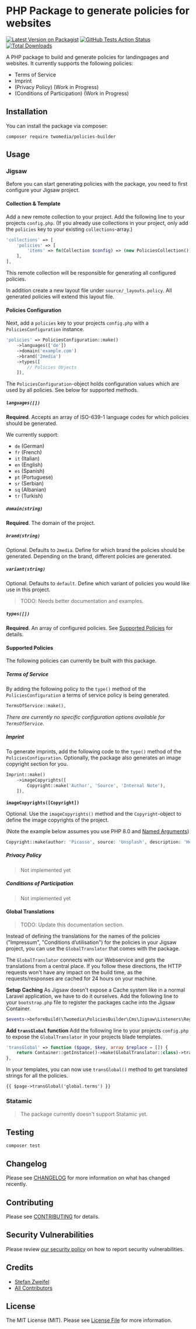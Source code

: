 # PHP Package to generate policies for websites

[![Latest Version on Packagist](https://img.shields.io/packagist/v/twomedia/policies-builder.svg?style=flat-square)](https://packagist.org/packages/twomedia/policies-builder)
[![GitHub Tests Action Status](https://img.shields.io/github/workflow/status/twomedia/policies-builder/Tests?label=tests)](https://github.com/twomedia/policies-builder/actions?query=workflow%3ATests+branch%3Amaster)
[![Total Downloads](https://img.shields.io/packagist/dt/twomedia/policies-builder.svg?style=flat-square)](https://packagist.org/packages/twomedia/policies-builder)

A PHP package to build and generate policies for landingpages and websites.
It currently supports the following policies:

- Terms of Service
- Imprint
- (Privacy Policy) (Work in Progress)
- (Conditions of Participation) (Work in Progress)

## Installation

You can install the package via composer:

```shell
composer require twomedia/policies-builder
```

## Usage

### Jigsaw

Before you can start generating policies with the package, you need to first configure your Jigsaw project.

#### Collection & Template

Add a new remote collection to your project. Add the following line to your projects `config.php`. (If you already use collections in your project, only add the `policies` key to your existing `collections`-array.)

```php
'collections' => [
    'policies' => [
        'items' => fn(Collection $config) => (new PoliciesCollection())->generate($config),
    ],
],
```

This remote collection will be responsible for generating all configured policies.

In addition create a new layout file under `source/_layouts.policy`. All generated policies will extend this layout file.

#### Policies Configuration

Next, add a `policies` key to your projects `config.php` with a `PoliciesConfiguration` instance.

```php
'policies' => PoliciesConfiguration::make()
    ->languages(['de'])
    ->domain('example.com')
    ->brand('2media')
    ->types([
        // Policies Objects
    ]),
```

The `PoliciesConfiguration`-object holds configuration values which are used by all policies. See below for supported methods.

##### `languages([])`

**Required**. Accepts an array of ISO-639-1 language codes for which policies should be generated.

We currently support:

- `de` (German)
- `fr` (French)
- `it` (Italian)
- `en` (English)
- `es` (Spanish)
- `pt` (Portuguese)
- `sr` (Serbian)
- `sq` (Albanian)
- `tr` (Turkish)

##### `domain(string)`

**Required**. The domain of the project.

##### `brand(string)`

Optional. Defaults to `2media`. Define for which brand the policies should be generated. Depending on the brand, different policies are generated.

##### `variant(string)`

Optional. Defaults to `default`. Define which variant of policies you would like use in this project.

> TODO: Needs better documentation and examples.

##### `types([])`

**Required**. An array of configured policies. See [Supported Policies](#supported-policies) for details.


#### Supported Policies

The following policies can currently be built with this package.

##### Terms of Service

By adding the following policy to the `type()` method of the `PoliciesConfiguration` a terms of service policy is being generated.

```php
TermsOfService::make(),
```

*There are currently no specific configuration options available for `TermsOfService`.*

##### Imprint

To generate imprints, add the following code to the `type()` method of the `PoliciesConfiguration`.
Optionally, the package also generates an image copyright section for you.

```php
Imprint::make()
    ->imageCopyrights([
        Copyright::make('Author', 'Source', 'Internal Note'),
    ]),
```


**‌`imageCopyrights([Copyright])`**

Optional. Use the `imageCopyrights()` method and the `Copyright`-object to define the image copyrights of the project.

(Note the example below assumes you use PHP 8.0 and [Named Arguments](https://stitcher.io/blog/php-8-named-arguments))

```php
Copyright::make(author: 'Picasso', source: 'Unsplash', description: 'Hero Image');
```

##### Privacy Policy

> Not implemented yet

##### Conditions of Participation

> Not implemented yet

#### Global Translations

> TODO: Update this documentation section.

Instead of defining the translations for the names of the policies ("Impressum", "Conditions d’utilisation") for the policies in your Jigsaw project, you can use the `GlobalTranslator` that comes with the package.

The `GlobalTranslator` connects with our Webservice and gets the translations from a central place. If you follow these directions, the HTTP requests won't have any impact on the build time, as the requests/responses are cached for 24 hours on your machine.

**Setup Caching**
As Jigsaw doesn't expose a Cache system like in a normal Laravel application, we have to do it ourselves. Add the following line to your `bootstrap.php` file to register the packages cache into the Jigsaw Container.

```php
$events->beforeBuild(\Twomedia\PoliciesBuilder\Cms\Jigsaw\Listeners\RegisterCacheInContainer::class);
```

**Add `transGlobal` function**
Add the following line to your projects `config.php` to expose the `GlobalTranslator` in your projects blade templates.

```php
'transGlobal' => function ($page, $key, array $replace = []) {
    return Container::getInstance()->make(GlobalTranslator::class)->trans($page, $key, $replace);
},
```

In your templates, you can now use `transGlobal()` method to get translated strings for all the policies.

```blade
{{ $page->transGlobal('global.terms') }}
```


### Statamic

> The package currently doesn't support Statamic yet.

## Testing

```shell
composer test
```

## Changelog

Please see [CHANGELOG](CHANGELOG.md) for more information on what has changed recently.

## Contributing

Please see [CONTRIBUTING](.github/CONTRIBUTING.md) for details.

## Security Vulnerabilities

Please review [our security policy](../../security/policy) on how to report security vulnerabilities.

## Credits

- [Stefan Zweifel](https://github.com/stefanzweifel)
- [All Contributors](../../contributors)

## License

The MIT License (MIT). Please see [License File](LICENSE.md) for more information.
